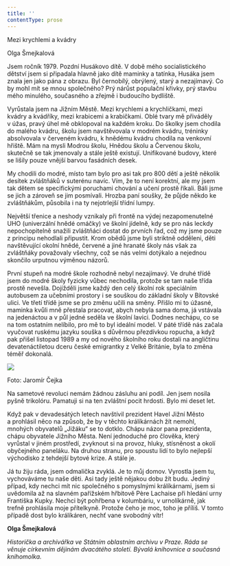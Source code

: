 ```yaml
---
title: ''
contentType: prose
---
```


<section>

Mezi krychlemi a kvádry

Olga Šmejkalová

Jsem ročník 1979. Pozdní Husákovo dítě. V době mého socialistického dětství jsem si připadala hlavně jako dítě maminky a tatínka, Husáka jsem znala jen jako pána z obrazu. Byl černobílý, obrýlený, starý a nezajímavý. Co by mohl mít se mnou společného? Prý nárůst populační křivky, prý stavbu mého minulého, současného a zřejmě i budoucího bydliště.

Vyrůstala jsem na Jižním Městě. Mezi krychlemi a krychličkami, mezi kvádry a kvádříky, mezi krabicemi a krabičkami. Oblé tvary mě přiváděly v úžas, pravý úhel mě obklopoval na každém kroku. Do školky jsem chodila do malého kvádru, školu jsem navštěvovala v modrém kvádru, tréninky absolvovala v červeném kvádru, k hnědému kvádru chodila na venkovní hřiště. Mám na mysli Modrou školu, Hnědou školu a Červenou školu, skutečně se tak jmenovaly a stále ještě existují. Unifikované budovy, které se lišily pouze vnější barvou fasádních desek.

My chodili do modré, místo tam bylo pro asi tak pro 800 dětí a ještě několik desítek zvláštňáků v suterénu navíc. Vím, že to není korektní, ale my jsem tak dětem se specifickými poruchami chování a učení prostě říkali. Báli jsme se jich a zároveň se jim posmívali. Hrozba paní soušky, že půjde někdo ke zvláštňákům, působila i na ty nejotrlejší třídní lumpy.

Největší třenice a neshody vznikaly při frontě na výdej nezapomenutelné UHO (univerzální hnědé omáčky) ve školní jídelně, kdy se pro nás leckdy nepochopitelně snažili zvláštňáci dostat do prvních řad, což my jsme pouze z principu nehodlali připustit. Krom obědů jsme byli striktně odděleni, děti navštěvující okolní hnědé, červené a jiné hranaté školy nás však za zvláštňáky považovaly všechny, což se nás velmi dotýkalo a nejednou skončilo urputnou výměnou názorů.

První stupeň na modré škole rozhodně nebyl nezajímavý. Ve druhé třídě jsem do modré školy fyzicky vůbec nechodila, protože se tam naše třída prostě nevešla. Dojížděli jsme každý den celý školní rok speciálním autobusem za učebními prostory i se souškou do základní školy v Bítovské ulici. Ve třetí třídě jsme se pro změnu učili na směny. Přišlo mi to úžasné, maminka kvůli mně přestala pracovat, abych nebyla sama doma, já vstávala na jedenáctou a v půl jedné seděla ve školní lavici. Dodnes nechápu, co se na tom ostatním nelíbilo, pro mě to byl ideální model. V páté třídě nás začala vyučovat ruskému jazyku souška s důvěrnou přezdívkou ropucha, a když pak přišel listopad 1989 a my od nového školního roku dostali na angličtinu devatenáctiletou dceru české emigrantky z Velké Británie, byla to změna téměř dokonalá.

</section>

<section>

![](../Images/052.jpg)

Foto: Jaromír Čejka

Na sametové revoluci nemám žádnou zásluhu ani podíl. Jen jsem nosila pyšně trikolóru. Pamatuji si na ten zvláštní pocit hrdosti. Bylo mi deset let.

Když pak v devadesátých letech navštívil prezident Havel Jižní Město a prohlásil něco na způsob, že by v těchto králíkárnách žít nemohl, mnohých obyvatelů „Jižáku“ se to dotklo. Chápu názor pana prezidenta, chápu obyvatele Jižního Města. Není jednoduché pro člověka, který vyrůstal v jiném prostředí, zvyknout si na provoz, hluky, stísněnost a okolí obyčejného paneláku. Na druhou stranu, pro spoustu lidí to bylo nejlepší východisko z tehdejší bytové krize. A stále je.

Já tu žiju ráda, jsem odmalička zvyklá. Je to můj domov. Vyrostla jsem tu, vychováváme tu naše děti. Asi tady ještě nějakou dobu žít budu. Jediný případ, kdy nechci mít nic společného s pomyslnými králíkárnami, jsem si uvědomila až na slavném pařížském hřbitově Père Lachaise při hledání urny Františka Kupky. Nechci být pohřbena v kolumbáriu, v urnolíkárně, jak trefně prohlásila moje přítelkyně. Protože čeho je moc, toho je příliš. V tomto případě dost bylo králíkáren, nechť vane svobodný vítr!

</section>

<section>

**Olga Šmejkalová**

_Historička a archivářka ve Státním oblastním archivu v Praze. Ráda se věnuje církevním dějinám dvacátého století. Bývalá knihovnice a současná knihomolka._

</section>
